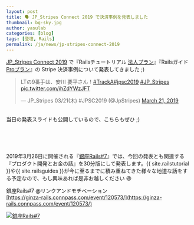 ```yaml
---
layout: post
title: 🗣 JP_Stripes Connect 2019 で決済事例を発表しました
thumbnail: bg-sky.jpg
author: yasulab
categories: [blog]
tags: [登壇, Rails]
permalink: /ja/news/jp-stripes-connect-2019
---
```


[JP_Stripes Connect 2019](https://connect2019.jpstripes.com/session/tbd-session-4/) で『Railsチュートリアル [法人プラン](https://railstutorial.jp/business)』『Railsガイド [Proプラン](https://railsguides.jp/pro)』の Stripe 決済事例について発表してきました ;)

<blockquote class="twitter-tweet" data-lang="en"><p lang="ja" dir="ltr">LTの9番手は、安川 要平さん！<a href="https://twitter.com/hashtag/TrackA?src=hash&amp;ref_src=twsrc%5Etfw">#TrackA</a><a href="https://twitter.com/hashtag/jpsc2019?src=hash&amp;ref_src=twsrc%5Etfw">#jpsc2019</a> <a href="https://twitter.com/hashtag/JP_Stripes?src=hash&amp;ref_src=twsrc%5Etfw">#JP_Stripes</a> <a href="https://t.co/ihZdYWzJFT">pic.twitter.com/ihZdYWzJFT</a></p>&mdash; JP_Stripes 03/21(木) #JPSC2019 (@JpStripes) <a href="https://twitter.com/JpStripes/status/1108636713885163522?ref_src=twsrc%5Etfw">March 21, 2019</a></blockquote>
<script async src="https://platform.twitter.com/widgets.js" charset="utf-8"></script>

<br>当日の発表スライドも公開しているので、こちらもぜひ ;)

<div style="margin-bottom: 80px;">
  <script async class="speakerdeck-embed" data-id="a2330d84338d480ca3d783b2a0223954" data-ratio="1.33333333333333" src="//speakerdeck.com/assets/embed.js"></script>
</div>


2019年3月26日に開催される『[銀座Rails#7](https://ginza-rails.connpass.com/event/120573/)』では、今回の発表とも関連する『プロダクト開発とお金の話』を30分版にして発表します。{{ site.railstutorial }}や{{ site.railsguides }}が今に至るまでに積み重ねてきた様々な地道な話をする予定なので、もし興味あれば是非お越しください 😆

銀座Rails#7 @リンクアンドモチベーション   
[https://ginza-rails.connpass.com/event/120573/](https://ginza-rails.connpass.com/event/120573/)

[![銀座Rails#7](/img/posts/ginza-rails.png)](https://ginza-rails.connpass.com/event/120573/)


